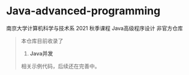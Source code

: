 # Java-advanced-programming
南京大学计算机科学与技术系 2021 秋季课程 Java高级程序设计 非官方仓库

> 本仓库目前收录了
>
> 1. **Java并发**
>
> 相关示例代码，后续还在完善中。

